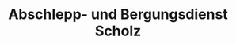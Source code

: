 ---
title: "Abschlepp- und Bergungsdienst Scholz"
url: /leipzig/abschlepp-und-bergungsdienst-scholz/
shop: Autowerkstatt
---